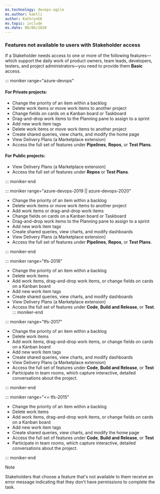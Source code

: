 ```yaml
---
ms.technology: devops-agile
ms.author: kaelli
author: KathrynEE
ms.topic: include
ms.date: 08/06/2020
---
```


### Features not available to users with Stakeholder access 

If a Stakeholder needs access to one or more of the following features&mdash;which support the daily work of product owners, team leads, developers, testers, and project administrators&mdash;you need to provide them **Basic** access.  

::: moniker range="azure-devops"

#### For Private projects:

- Change the priority of an item within a backlog  
- Delete work items or move work items to another project
- Change fields on cards on a Kanban board or Taskboard
- Drag-and-drop work items to the Planning pane to assign to a sprint 
- Add new work item tags  
- Delete work items or move work items to another project
- Create shared queries, view charts, and modify the home page  
- View Delivery Plans (a Marketplace extension)    
- Access the full set of features under **Pipelines**, **Repos**, or **Test Plans**.   

#### For Public projects:

- View Delivery Plans (a Marketplace extension)    
- Access the full set of features under <strong>Repos</strong> or <strong>Test Plans</strong>.

::: moniker-end

::: moniker range="azure-devops-2019 || azure-devops-2020"

- Change the priority of an item within a backlog  
- Delete work items or move work items to another project
- Add work items or drag-and-drop work items 
- Change fields on cards on a Kanban board or Taskboard
- Drag-and-drop work items to the Planning pane to assign to a sprint 
- Add new work item tags 
- Create shared queries, view charts, and modify dashboards 
- View Delivery Plans (a Marketplace extension)
- Access the full set of features under **Pipelines**, **Repos**, or **Test Plans**.    

::: moniker-end

::: moniker range="tfs-2018"
- Change the priority of an item within a backlog
- Delete work items 
- Add work items, drag-and-drop work items, or change fields on cards on a Kanban board
- Add new work item tags 
- Create shared queries, view charts, and modify dashboards  
- View Delivery Plans (a Marketplace extension)    
- Access the full set of features under **Code**, **Build and Release**, or **Test**.  
::: moniker-end

::: moniker range="tfs-2017"

- Change the priority of an item within a backlog
- Delete work items 
- Add work items, drag-and-drop work items, or change fields on cards on a Kanban board
- Add new work item tags 
- Create shared queries, view charts, and modify dashboards  
- View Delivery Plans (a Marketplace extension)
- Access the full set of features under **Code**, **Build and Release**, or **Test** 
- Participate in team rooms, which capture interactive, detailed conversations about the project.  

::: moniker-end

::: moniker range="<= tfs-2015"

- Change the priority of an item within a backlog
- Delete work items 
- Add work items, drag-and-drop work items, or change fields on cards on a Kanban board
- Add new work item tags 
- Create shared queries, view charts, and modify the home page  
- Access the full set of features under **Code**, **Build and Release**, or **Test**  
- Participate in team rooms, which capture interactive, detailed conversations about the project.  

::: moniker-end


> [!NOTE]
> Stakeholders that choose a feature that's not available to them  receive an error message indicating that they don't have permissions to complete the task.
